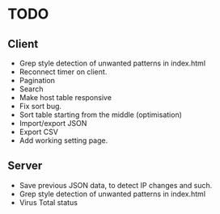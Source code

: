 # TODO #
 
## Client ##

 * Grep style detection of unwanted patterns in index.html
 * Reconnect timer on client.
 * Pagination
 * Search
 * Make host table responsive
 * Fix sort bug.
 * Sort table starting from the middle (optimisation)
 * Import/export JSON
 * Export CSV
 * Add working setting page.

 
## Server ##

 * Save previous JSON data, to detect IP changes and such.
 * Grep style detection of unwanted patterns in index.html
 * Virus Total status
